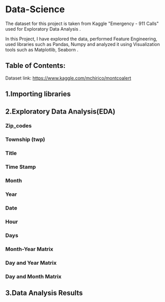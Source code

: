 # Data-Science
The dataset for this project is taken from Kaggle "Emergency - 911 Calls" used for Exploratory Data Analysis .

In this Project, I have explored the data, performed Feature Engineering, used libraries such as Pandas, Numpy and analyzed it using Visualization tools such as Matplotlib, Seaborn .

## Table of Contents:

 Dataset link: https://www.kaggle.com/mchirico/montcoalert

## 1.Importing libraries
## 2.Exploratory Data Analysis(EDA)

   ### Zip_codes
   ### Township (twp)
   ### Title
   ### Time Stamp
   ### Month
   ### Year
   ### Date
   ### Hour
   ### Days
   ### Month-Year Matrix
   ### Day and Year Matrix
   ### Day and Month Matrix
## 3.Data Analysis Results
